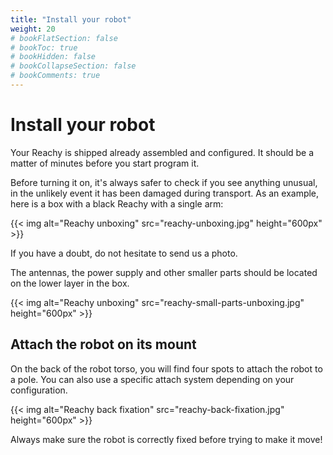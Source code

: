 ```yaml
---
title: "Install your robot"
weight: 20
# bookFlatSection: false
# bookToc: true
# bookHidden: false
# bookCollapseSection: false
# bookComments: true
---
```


# Install your robot

Your Reachy is shipped already assembled and configured. It should be a matter of minutes before you start program it. 

Before turning it on, it's always safer to check if you see anything unusual, in the unlikely event it has been damaged during transport. As an example, here is a box with a black Reachy with a single arm:

{{< img alt="Reachy unboxing" src="reachy-unboxing.jpg" height="600px" >}}

If you have a doubt, do not hesitate to send us a photo.

The antennas, the power supply and other smaller parts should be located on the lower layer in the box.

{{< img alt="Reachy unboxing" src="reachy-small-parts-unboxing.jpg" height="600px" >}}

## Attach the robot on its mount

On the back of the robot torso, you will find four spots to attach the robot to a pole. You can also use a specific attach system depending on your configuration.

{{< img alt="Reachy back fixation" src="reachy-back-fixation.jpg" height="600px" >}}

Always make sure the robot is correctly fixed before trying to make it move!
